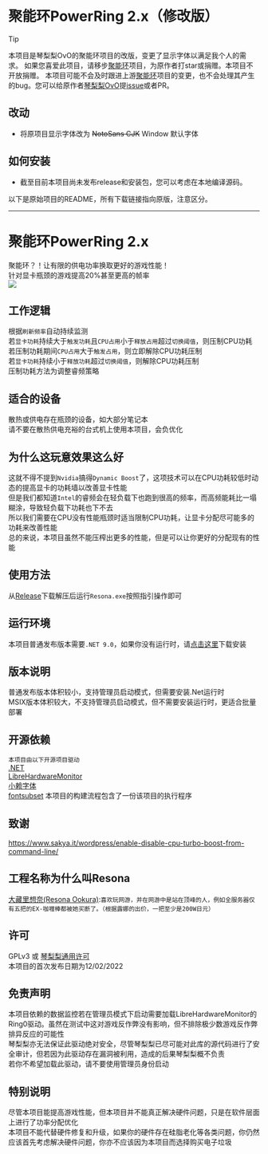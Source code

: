# 聚能环PowerRing 2.x（修改版）

> [!TIP]
> 本项目是琴梨梨OvO的聚能环项目的改版，变更了显示字体以满足我个人的需求。
> 如果您喜爱此项目，请移步[聚能环](https://github.com/GlacierLab/PowerRing)项目，为原作者打star或捐赠。本项目不开放捐赠。
> 本项目可能不会及时跟进上游[聚能环](https://github.com/GlacierLab/PowerRing)项目的变更，也不会处理其产生的bug。您可以给原作者[琴梨梨OvO](https://github.com/qinlili23333)提[issue](https://github.com/GlacierLab/PowerRing/issues)或者PR。

## 改动

- 将原项目显示字体改为 ~~NotoSans CJK~~ Window 默认字体

## 如何安装

- 截至目前本项目尚未发布release和安装包，您可以考虑在本地编译源码。


以下是原始项目的README，所有下载链接指向原版，注意区分。

---

# 聚能环PowerRing 2.x

聚能环？！让有限的供电功率换取更好的游戏性能！  
针对显卡瓶颈的游戏提高20%甚至更高的帧率  
[![](https://get.microsoft.com/images/en-us%20dark.svg)](https://apps.microsoft.com/detail/9N8BLRHH6JTV?mode=direct)  

## 工作逻辑

根据`刷新频率`自动持续监测  
若`显卡功耗`持续大于`触发功耗`且`CPU占用`小于`释放占用`超过`切换阈值`，则压制CPU功耗  
若压制功耗期间`CPU占用`大于`触发占用`，则立即解除CPU功耗压制  
若`显卡功耗`持续小于`释放功耗`超过`切换阈值`，则解除CPU功耗压制  
压制功耗方法为调整睿频策略  

## 适合的设备

散热或供电存在瓶颈的设备，如大部分笔记本  
请不要在散热供电充裕的台式机上使用本项目，会负优化  

## 为什么这玩意效果这么好

这就不得不提到`Nvidia`搞得`Dynamic Boost`了，这项技术可以在CPU功耗较低时动态的提高显卡的功耗墙以改善显卡性能  
但是我们都知道`Intel`的睿频会在轻负载下也跑到很高的频率，而高频能耗比一塌糊涂，导致轻负载下功耗也下不去  
所以我们需要在CPU没有性能瓶颈时适当限制CPU功耗，让显卡分配尽可能多的功耗来改善性能  
总的来说，本项目虽然不能压榨出更多的性能，但是可以让你更好的分配现有的性能  

## 使用方法

从[Release](https://github.com/GlacierLab/PowerRing/releases)下载解压后运行`Resona.exe`按照指引操作即可  

## 运行环境

本项目普通发布版本需要`.NET 9.0`，如果你没有运行时，请[点击这里](https://dotnet.microsoft.com/en-us/download/dotnet/9.0)下载安装  

## 版本说明

普通发布版本体积较小，支持管理员启动模式，但需要安装.Net运行时  
MSIX版本体积较大，不支持管理员启动模式，但不需要安装运行时，更适合批量部署  

## 开源依赖

`本项目由以下开源项目驱动`  
[.NET](https://github.com/dotnet)  
[LibreHardwareMonitor](https://github.com/LibreHardwareMonitor/LibreHardwareMonitor)  
[小赖字体](https://github.com/lxgw/kose-font)  
[fontsubset](https://github.com/821869798/fontsubset) 本项目的构建流程包含了一份该项目的执行程序  

## 致谢

https://www.sakya.it/wordpress/enable-disable-cpu-turbo-boost-from-command-line/  

## 工程名称为什么叫Resona

[大藏里想奈(Resona Ookura)](https://zh.moegirl.org.cn/%E5%A4%A7%E8%97%8F%E9%87%8C%E6%83%B3%E5%A5%88):`喜欢玩网游，并在网游中是站在顶峰的人，例如全服务器仅有五把的EX-咖喱棒都被她买断了。（根据露娜的出价，一把至少是200W日元）`

## 许可

GPLv3 或 [琴梨梨通用许可](https://github.com/qinlili23333/QinliliUniversalLicense)  
本项目的首次发布日期为12/02/2022  

## 免责声明

本项目依赖的数据监控若在管理员模式下启动需要加载LibreHardwareMonitor的Ring0驱动。虽然在测试中这对游戏反作弊没有影响，但不排除极少数游戏反作弊排异反应的可能性  
琴梨梨亦无法保证此驱动绝对安全，尽管琴梨梨已尽可能对此库的源代码进行了安全审计，但若因为此驱动存在漏洞被利用，造成的后果琴梨梨概不负责  
若你不希望加载此驱动，请不要使用管理员身份启动  

## 特别说明

尽管本项目能提高游戏性能，但本项目并不能真正解决硬件问题，只是在软件层面上进行了功率分配优化  
本项目不能代替硬件修复和升级，如果你的硬件存在硅脂老化等各类问题，你仍然应该首先考虑解决硬件问题，你亦不应该因为本项目而选择购买电子垃圾  